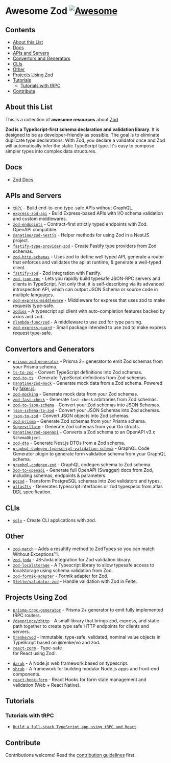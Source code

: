 # Awesome Zod [![Awesome](https://awesome.re/badge.svg)](https://awesome.re)
## Contents

- [About this List](#about-this-list)
- [Docs](#docs)
- [APIs and Servers](#apis-and-servers)
- [Convertors and Generators](#convertors-and-generators)
- [CLIs](#clis)
- [Other](#other)
- [Projects Using Zod](#projects-using-zod)
- [Tutorials](#tutorials)
    - [Tutorials with tRPC](#tutorials-with-trpc)
- [Contribute](#contribute)

## About this List

This is a collection of **awesome resources** about [Zod](https://github.com/colinhacks/zod 'TypeScript-first schema declaration and validation library')

**Zod is a TypeScript-first schema declaration and validation library**. It is designed to be as developer-friendly as possible. The goal is to eliminate duplicate type declarations. With Zod, you declare a validator once and Zod will automatically infer the static TypeScript type. It's easy to compose simpler types into complex data structures.

## Docs

- [Zod Docs](https://github.com/colinhacks/zod/tree/master/docs)

## APIs and Servers

- [`tRPC`](https://github.com/trpc/trpc) - Build end-to-end type-safe APIs without GraphQL.
- [`express-zod-api`](https://github.com/RobinTail/express-zod-api) - Build Express-based APIs with I/O schema validation and custom middlewares.
- [`zod-endpoints`](https://github.com/flock-community/zod-endpoints) - Contract-first strictly typed endpoints with Zod. OpenAPI compatible.
- [`@anatine/zod-nestjs`](https://github.com/anatine/zod-plugins/tree/main/libs/zod-nestjs) - Helper methods for using Zod in a NestJS project.
- [`fastify-type-provider-zod`](https://github.com/turkerdev/fastify-type-provider-zod) - Create Fastify type providers from Zod schemas.
- [`zod-http-schemas`](https://github.com/Skutopia-org/zod-http-schemas) - Uses zod to define well typed API, generate a router that enforces and validates the api at runtime, & generate a well-typed client.
- [`fastify-zod`](https://github.com/elierotenberg/fastify-zod) - Zod integration with Fastify.
- [`zod-json-rpc`](https://www.npmjs.com/package/zod-json-rpc) - Lets you rapidly build typesafe JSON-RPC servers and clients in TypeScript. Not only that, it is self-describing via its advanced introspection API, which can output JSON Schema or source code in multiple languages.
- [`zod-express-middleware`](https://github.com/Aquila169/zod-express-middleware) - Middleware for express that uses zod to make requests type-safe.
- [`zodios`](https://github.com/ecyrbe/zodios) - A typescript api client with auto-completion features backed by axios and zod.
- [`@lambda-func/zod`](https://github.com/connorgiles/lambda-func) - A middleware to use zod for type parsing.
- [`zod-express-guard`](https://github.com/roziscoding/zod-express-guard) - Small package intended to use zod to make express request type-safe.
## Convertors and Generators

- [`prisma-zod-generator`](https://github.com/omar-dulaimi/prisma-zod-generator) - Prisma 2+ generator to emit Zod schemas from your Prisma schema.
- [`ts-to-zod`](https://github.com/fabien0102/ts-to-zod) - Convert TypeScript definitions into Zod schemas.
- [`zod-to-ts`](https://github.com/sachinraja/zod-to-ts) - Generate TypeScript definitions from Zod schemas.
- [`@anatine/zod-mock`](https://github.com/anatine/zod-plugins/tree/main/libs/zod-mock) - Generate mock data from a Zod schema. Powered by [faker.js](https://github.com/Marak/Faker.js).
- [`zod-mocking`](https://github.com/dipasqualew/zod-mocking) - Generate mock data from your Zod schemas.
- [`zod-fast-check`](https://github.com/DavidTimms/zod-fast-check) - Generate `fast-check` arbitraries from Zod schemas.
- [`zod-to-json-schema`](https://github.com/StefanTerdell/zod-to-json-schema) - Convert your Zod schemas into JSON Schemas.
- [`json-schema-to-zod`](https://github.com/StefanTerdell/json-schema-to-zod) - Convert your JSON Schemas into Zod schemas.
- [`json-to-zod`](https://github.com/rsinohara/json-to-zod) - Convert JSON objects into Zod schemas.
- [`zod-prisma`](https://github.com/CarterGrimmeisen/zod-prisma) - Generate Zod schemas from your Prisma schema.
- [`Supervillain`](https://github.com/Southclaws/supervillain) - Generate Zod schemas from your Go structs.
- [`@anatine/zod-openapi`](https://github.com/anatine/zod-plugins/tree/main/libs/zod-openapi) - Converts a Zod schema to an OpenAPI v3.x `SchemaObject`.
- [`zod-dto`](https://github.com/kbkk/abitia/tree/master/packages/zod-dto) - Generate Nest.js DTOs from a Zod schema.
- [`graphql-codegen-typescript-validation-schema`](https://github.com/Code-Hex/graphql-codegen-typescript-validation-schema) - GraphQL Code Generator plugin to generate form validation schema from your GraphQL schema.
- [`graphql-codegen-zod`](https://github.com/withshepherd/graphql-codegen-zoda) - GraphQL codegen schema to Zod schema.
- [`zod-to-openapi`](https://github.com/asteasolutions/zod-to-openapi) - Generate full OpenAPI (Swagger) docs from Zod, including schemas, endpoints & parameters.
- [`pgzod`](https://github.com/owncoral/pgzod) - Transform PostgreSQL schemas into Zod validators and types.
- [`atlas2ts`](https://www.npmjs.com/package/atlas2ts) - Generates typescript interfaces or zod typespecs from atlas DDL specification.
## CLIs

- [`soly`](https://github.com/mdbetancourt/soly) - Create CLI applications with zod.

## Other
- [`zod-match`](https://www.npmjs.com/package/zod-match) - Adds a resultify method to ZodTypes so you can match Without Exceptions™️!.
- [`zod-joda`](https://github.com/dasprid/zod-joda) - JS-Joda integration for Zod validation library.
- [`zod-localstorage`](https://github.com/bigbeno37/zod-localstorage) - A Typescript library to allow typesafe access to localstorage using schema validation from Zod.
- [`zod-formik-adapter`](https://github.com/robertLichtnow/zod-formik-adapter) - Formik adapter for Zod.
- [`@felte/validator-zod`](https://github.com/pablo-abc/felte/tree/main/packages/validator-zod) - Handle validation with Zod in Felte.

## Projects Using Zod
- [`prisma-trpc-generator`](https://github.com/omar-dulaimi/prisma-trpc-generator) - Prisma 2+ generator to emit fully implemented tRPC routers.
- [`@danprince/zhttp`](https://github.com/danprince/zhttp) - A small library that brings zod, express, and static-path together to create type safe HTTP endpoints for clients and servers.
- [`@renke/vod`](https://www.npmjs.com/package/@renke/vod) - Immutable, type-safe, validated, nominal value objects in TypeScript based on @renke/vo and zod.
- [`react-zorm`](https://github.com/esamattis/react-zorm) - Type-safe <form> for React using Zod!.
- [`daruk`](https://github.com/darukjs/daruk) - A Node.js web framework based on typescript.
- [`shrub`](https://github.com/jjvainav/shrub) - A framework for building modular Node.js apps and front-end components.
- [`react-hook-form`](https://github.com/react-hook-form/react-hook-form) - React Hooks for form state management and validation (Web + React Native).

## Tutorials

### Tutorials with tRPC
- [`Build a full-stack TypeScript app using tRPC and React`](https://blog.logrocket.com/build-full-stack-typescript-app-trpc-react)


## Contribute

Contributions welcome! Read the [contribution guidelines](contributing.md) first.
